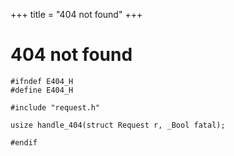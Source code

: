 +++
title = "404 not found"
+++

# 404 not found

```
#ifndef E404_H
#define E404_H

#include "request.h"

usize handle_404(struct Request r, _Bool fatal);

#endif
```
